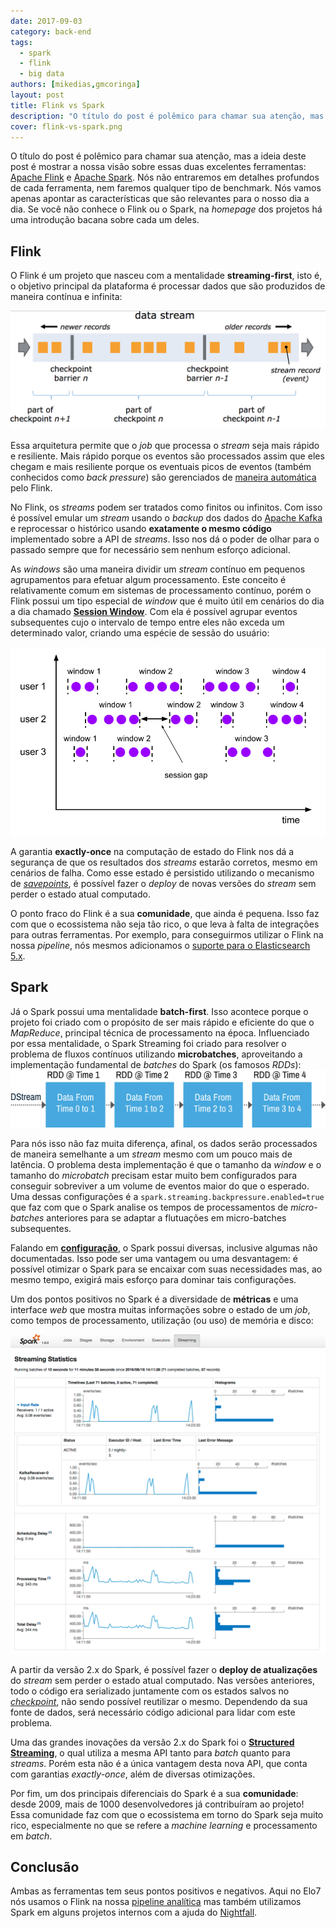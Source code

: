 ```yaml
---
date: 2017-09-03
category: back-end
tags:
  - spark
  - flink
  - big data
authors: [mikedias,gmcoringa]
layout: post
title: Flink vs Spark
description: "O título do post é polêmico para chamar sua atenção, mas a ideia deste post é mostrar a nossa visão sobre essas duas excelentes ferramentas: Apache Flink e Apache Spark."
cover: flink-vs-spark.png
---
```


O título do post é polêmico para chamar sua atenção, mas a ideia deste post é mostrar a nossa visão sobre essas duas excelentes ferramentas: [Apache Flink](http://flink.apache.org/) e [Apache Spark](http://spark.apache.org/). Nós não entraremos em detalhes profundos de cada ferramenta, nem faremos qualquer tipo de benchmark. Nós vamos apenas apontar as características que são relevantes para o nosso dia a dia.
Se você não conhece o Flink ou o Spark, na *homepage* dos projetos há uma introdução bacana sobre cada um deles.

## Flink

O Flink é um projeto que nasceu com a mentalidade **streaming-first**, isto é, o objetivo principal da plataforma é processar dados que são produzidos de maneira contínua e infinita:

![Flink Stream](../images/flink-spark-1.png)

Essa arquitetura permite que o *job* que processa o *stream* seja mais rápido e resiliente. Mais rápido porque os eventos são processados assim que eles chegam e mais resiliente porque os eventuais picos de eventos (também conhecidos como *back pressure*) são gerenciados de [maneira automática](https://data-artisans.com/blog/how-flink-handles-backpressure) pelo Flink.

No Flink, os *streams* podem ser tratados como finitos ou infinitos. Com isso é possível emular um *stream* usando o *backup* dos dados do [Apache Kafka](https://kafka.apache.org/) e reprocessar o histórico usando **exatamente o mesmo código** implementado sobre a API de *streams*. Isso nos dá o poder de olhar para o passado sempre que for necessário sem nenhum esforço adicional.

As *windows* são uma maneira dividir um *stream* contínuo em pequenos agrupamentos para efetuar algum processamento. Este conceito é relativamente comum em sistemas de processamento contínuo, porém o Flink possui um tipo especial de *window* que é muito útil em cenários do dia a dia chamado **[Session Window](https://ci.apache.org/projects/flink/flink-docs-release-1.3/dev/windows.html#session-windows)**. Com ela é possível agrupar eventos subsequentes cujo o intervalo de tempo entre eles não exceda um determinado valor, criando uma espécie de sessão do usuário:

![Session Window](../images/flink-spark-4.png)

A garantia **exactly-once** na computação de estado do Flink nos dá a segurança de que os resultados dos *streams* estarão corretos, mesmo em cenários de falha. Como esse estado é persistido utilizando o mecanismo de *[savepoints](https://data-artisans.com/blog/turning-back-time-savepoints)*, é possível fazer o *deploy* de novas versões do *stream* sem perder o estado atual computado.

O ponto fraco do Flink é a sua **comunidade**, que ainda é pequena. Isso faz com que o ecossistema não seja tão rico, o que leva à falta de integrações para outras ferramentas. Por exemplo, para conseguirmos utilizar o Flink na nossa *pipeline*, nós mesmos adicionamos o [suporte para o Elasticsearch 5.x](https://github.com/apache/flink/pull/2767).

## Spark

Já o Spark possui uma mentalidade **batch-first**. Isso acontece porque o projeto foi criado com o propósito de ser mais rápido e eficiente do que o *MapReduce*, principal técnica de processamento na época. Influenciado por essa mentalidade, o Spark Streaming foi criado para resolver o problema de fluxos contínuos utilizando **microbatches**, aproveitando a implementação fundamental de *batches* do Spark (os famosos *RDDs*):
![Spark Microbatches](../images/flink-spark-2.png)

Para nós isso não faz muita diferença, afinal, os dados serão processados de maneira semelhante a um *stream* mesmo com um pouco mais de latência. O problema desta implementação é que o tamanho da *window* e o tamanho do *microbatch* precisam estar muito bem configurados para conseguir sobreviver a um volume de eventos maior do que o esperado. Uma dessas configurações é a ``spark.streaming.backpressure.enabled=true`` que faz com que o Spark analise os tempos de processamentos de *micro-batches* anteriores para se adaptar a flutuações em micro-batches subsequentes.

Falando em **[configuração](https://spark.apache.org/docs/latest/configuration.html)**, o Spark possui diversas, inclusive algumas não documentadas. Isso pode ser uma vantagem ou uma desvantagem: é possível otimizar o Spark para se encaixar com suas necessidades mas, ao mesmo tempo, exigirá mais esforço para dominar tais configurações.

Um dos pontos positivos no Spark é a diversidade de **métricas** e uma interface *web* que mostra muitas informações sobre o estado de um *job*, como tempos de processamento, utilização (ou uso) de memória e disco:

![Spark UI](../images/flink-spark-3.png)

A partir da versão 2.x do Spark, é possível fazer o **deploy de atualizações** do *stream* sem perder o estado atual computado. Nas versões anteriores, todo o código era serializado juntamente com os estados salvos no *[checkpoint](https://spark.apache.org/docs/latest/streaming-programming-guide.html#checkpointing)*, não sendo possível reutilizar o mesmo. Dependendo da sua fonte de dados, será necessário código adicional para lidar com este problema.

Uma das grandes inovações da versão 2.x do Spark foi o **[Structured Streaming](https://spark.apache.org/docs/latest/structured-streaming-programming-guide.html)**, o qual utiliza a mesma API tanto para *batch* quanto para *streams*. Porém esta não é a única vantagem desta nova API, que conta com garantias *exactly-once*, além de diversas otimizações.

Por fim, um dos principais diferenciais do Spark é a sua **comunidade**: desde 2009, mais de 1000 desenvolvedores já contribuíram ao projeto! Essa comunidade faz com que o ecossistema em torno do Spark seja muito rico, especialmente no que se refere a *machine learning* e processamento em *batch*.

## Conclusão

Ambas as ferramentas tem seus pontos positivos e negativos. Aqui no Elo7 nós usamos o Flink na nossa [pipeline analítica](/elo7-analytics-elytics/) mas também utilizamos Spark em alguns projetos internos com a ajuda do [Nightfall](/nightfall/).
